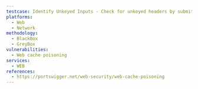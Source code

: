 ```yaml
---
testcase: Identify Unkeyed Inputs - Check for unkeyed headers by submitting headers (e.g., X-Forwarded-Host, X-Forwarded-Proto, Cookie, Origin) and observing if they influence the response without affecting cache hits. Web (HTTP/HTTPS) service
platforms: 
  - Web
  - Network
methodology: 
  - BlackBox
  - GreyBox
vulnerabilities:
  - Web cache poisoning
services:
  - WEB
references:
  - https://portswigger.net/web-security/web-cache-poisoning
---
```

